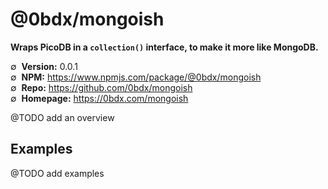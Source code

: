 # @0bdx/mongoish

__Wraps PicoDB in a `collection()` interface, to make it more like MongoDB.__

∅&nbsp; __Version:__ 0.0.1  
∅&nbsp; __NPM:__ <https://www.npmjs.com/package/@0bdx/mongoish>  
∅&nbsp; __Repo:__ <https://github.com/0bdx/mongoish>  
∅&nbsp; __Homepage:__ <https://0bdx.com/mongoish>

@TODO add an overview

## Examples

@TODO add examples
